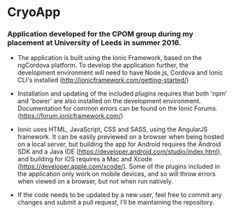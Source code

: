 
# CryoApp
### Application developed for the CPOM group during my placement at University of Leeds in summer 2016.

- The application is built using the Ionic Framework, based on the ngCordova platform. To develop the application further, the development environment will need to have Node.js, Cordova and Ionic CLI's installed (http://ionicframework.com/getting-started/)

- Installation and updating of the included plugins requires that both 'npm' and 'bower' are also installed on the development environment. Documentation for common errors can be found on the Ionic Forums. (https://forum.ionicframework.com/)

- Ionic uses HTML, JavaScript, CSS and SASS, using the AngularJS framework. It can be easily previewed on a browser when being hosted on a local server, but building the app for Android requires the Android SDK and a Java IDE (https://developer.android.com/studio/index.html), and building for iOS requires a Mac and Xcode (https://developer.apple.com/xcode/). Some of the plugins included in the application only work on mobile devices, and so will throw errors when viewed on a browser, but not when run natively.

- If the code needs to be updated by a new user, feel free to commit any changes and submit a pull request, I'll be maintaining the repository.
